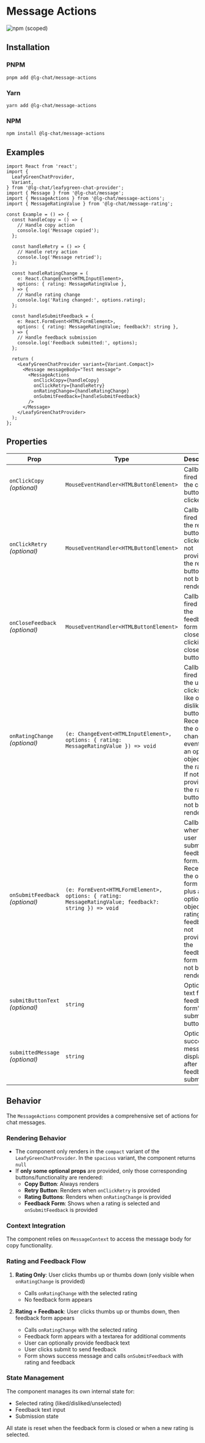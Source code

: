 # Message Actions

![npm (scoped)](https://img.shields.io/npm/v/@lg-chat/message-actions.svg)

## Installation

### PNPM

```shell
pnpm add @lg-chat/message-actions
```

### Yarn

```shell
yarn add @lg-chat/message-actions
```

### NPM

```shell
npm install @lg-chat/message-actions
```

## Examples

```tsx
import React from 'react';
import {
  LeafyGreenChatProvider,
  Variant,
} from '@lg-chat/leafygreen-chat-provider';
import { Message } from '@lg-chat/message';
import { MessageActions } from '@lg-chat/message-actions';
import { MessageRatingValue } from '@lg-chat/message-rating';

const Example = () => {
  const handleCopy = () => {
    // Handle copy action
    console.log('Message copied');
  };

  const handleRetry = () => {
    // Handle retry action
    console.log('Message retried');
  };

  const handleRatingChange = (
    e: React.ChangeEvent<HTMLInputElement>,
    options: { rating: MessageRatingValue },
  ) => {
    // Handle rating change
    console.log('Rating changed:', options.rating);
  };

  const handleSubmitFeedback = (
    e: React.FormEvent<HTMLFormElement>,
    options: { rating: MessageRatingValue; feedback?: string },
  ) => {
    // Handle feedback submission
    console.log('Feedback submitted:', options);
  };

  return (
    <LeafyGreenChatProvider variant={Variant.Compact}>
      <Message messageBody="Test message">
        <MessageActions
          onClickCopy={handleCopy}
          onClickRetry={handleRetry}
          onRatingChange={handleRatingChange}
          onSubmitFeedback={handleSubmitFeedback}
        />
      </Message>
    </LeafyGreenChatProvider>
  );
};
```

## Properties

| Prop                            | Type                                                                                                  | Description                                                                                                                                                                                        | Default                       |
| ------------------------------- | ----------------------------------------------------------------------------------------------------- | -------------------------------------------------------------------------------------------------------------------------------------------------------------------------------------------------- | ----------------------------- |
| `onClickCopy` _(optional)_      | `MouseEventHandler<HTMLButtonElement>`                                                                | Callback fired when the copy button is clicked.                                                                                                                                                    |                               |
| `onClickRetry` _(optional)_     | `MouseEventHandler<HTMLButtonElement>`                                                                | Callback fired when the retry button is clicked. If not provided, the retry button will not be rendered                                                                                            |                               |
| `onCloseFeedback` _(optional)_  | `MouseEventHandler<HTMLButtonElement>`                                                                | Callback fired when the feedback form is closed by clicking the close button                                                                                                                       |                               |
| `onRatingChange` _(optional)_   | `(e: ChangeEvent<HTMLInputElement>, options: { rating: MessageRatingValue }) => void`                 | Callback fired when the user clicks the like or dislike button. Receives the original change event and an options object with the rating. If not provided, the rating buttons will not be rendered |                               |
| `onSubmitFeedback` _(optional)_ | `(e: FormEvent<HTMLFormElement>, options: { rating: MessageRatingValue; feedback?: string }) => void` | Callback when the user submits the feedback form. Receives the original form event, plus an options object with rating and feedback. If not provided, the feedback form will not be rendered       |                               |
| `submitButtonText` _(optional)_ | `string`                                                                                              | Optional text for the feedback form's submit button                                                                                                                                                | `'Submit'`                    |
| `submittedMessage` _(optional)_ | `string`                                                                                              | Optional success message to display after feedback is submitted.                                                                                                                                   | `'Thanks for your feedback!'` |

## Behavior

The `MessageActions` component provides a comprehensive set of actions for chat messages.

### Rendering Behavior

- The component only renders in the `compact` variant of the `LeafyGreenChatProvider`. In the `spacious` variant, the component returns `null`
- If **only some optional props** are provided, only those corresponding buttons/functionality are rendered:
  - **Copy Button**: Always renders
  - **Retry Button**: Renders when `onClickRetry` is provided
  - **Rating Buttons**: Renders when `onRatingChange` is provided
  - **Feedback Form**: Shows when a rating is selected and `onSubmitFeedback` is provided

### Context Integration

The component relies on `MessageContext` to access the message body for copy functionality.

### Rating and Feedback Flow

1. **Rating Only**: User clicks thumbs up or thumbs down (only visible when `onRatingChange` is provided)

   - Calls `onRatingChange` with the selected rating
   - No feedback form appears

2. **Rating + Feedback**: User clicks thumbs up or thumbs down, then feedback form appears
   - Calls `onRatingChange` with the selected rating
   - Feedback form appears with a textarea for additional comments
   - User can optionally provide feedback text
   - User clicks submit to send feedback
   - Form shows success message and calls `onSubmitFeedback` with rating and feedback

### State Management

The component manages its own internal state for:

- Selected rating (liked/disliked/unselected)
- Feedback text input
- Submission state

All state is reset when the feedback form is closed or when a new rating is selected.
